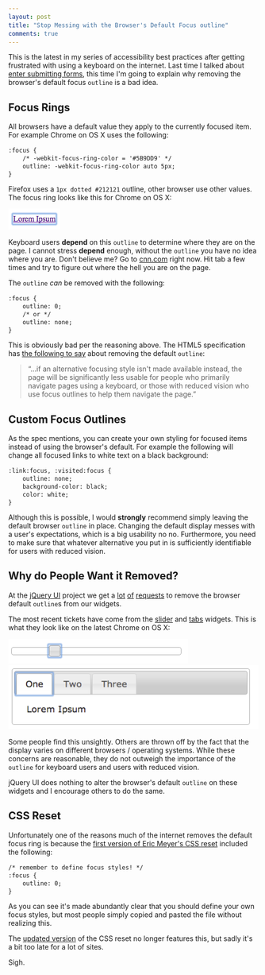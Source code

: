 ```yaml
---
layout: post
title: "Stop Messing with the Browser's Default Focus outline"
comments: true
---
```


This is the latest in my series of accessibility best practices after getting frustrated with using a keyboard on the internet.  Last time I talked about [enter submitting forms](/2013/01/01/enter-should-submit-forms-stop-messing-with-that/), this time I'm going to explain why removing the browser's default focus `outline` is a bad idea.

## Focus Rings

All browsers have a default value they apply to the currently focused item.  For example Chrome on OS X uses the following:

<pre class="language-css"><code class="language-css">:focus {
    /* -webkit-focus-ring-color = '#5B9DD9' */
    outline: -webkit-focus-ring-color auto 5px;
}
</code></pre>

<!--more-->

Firefox uses a `1px dotted #212121` outline, other browser use other values.  The focus ring looks like this for Chrome on OS X:

![Default Focus Ring in Chrome on OS X](/images/posts/2013-01-28/default.png "Default Focus Ring in Chrome on OS X")

Keyboard users **depend** on this `outline` to determine where they are on the page.  I cannot stress **depend** enough, without the `outline` you have no idea where you are.  Don't believe me?  Go to [cnn.com](http://www.cnn.com) right now.  Hit tab a few times and try to figure out where the hell you are on the page.

The `outline` *can* be removed with the following:

<pre class="language-css"><code class="language-css">:focus {
    outline: 0;
    /* or */
    outline: none;
}
</code></pre>

This is obviously bad per the reasoning above.  The HTML5 specification has [the following to say](http://www.whatwg.org/specs/web-apps/current-work/multipage/editing.html#element-level-focus-apis) about removing the default `outline`:

> “...if an alternative focusing style isn't made available instead, the page will be significantly less usable for people who primarily navigate pages using a keyboard, or those with reduced vision who use focus outlines to help them navigate the page.”

## Custom Focus Outlines

As the spec mentions, you can create your own styling for focused items instead of using the browser's default.  For example the following will change all focused links to white text on a black background:

<pre class="language-css"><code class="language-css">:link:focus, :visited:focus {
    outline: none;
    background-color: black;
    color: white;
}
</code></pre>

Although this is possible, I would **strongly** recommend simply leaving the default browser `outline` in place.  Changing the default display messes with a user's expectations, which is a big usability no no.  Furthermore, you need to make sure that whatever alternative you put in is sufficiently identifiable for users with reduced vision.

## Why do People Want it Removed?

At the [jQuery UI](http://jqueryui.com) project we get a [lot](https://github.com/jquery/jquery-ui/pull/898) [of](http://bugs.jqueryui.com/ticket/8959) [requests](http://bugs.jqueryui.com/ticket/6146) to remove the browser default `outline`s from our widgets.

  The most recent tickets have come from the [slider](http://jqueryui.com/slider) and [tabs](http://jqueryui.com/tabs) widgets.  This is what they look like on the latest Chrome on OS X:

![Focus ring on jQuery UI slider](/images/posts/2013-01-28/slider.png "Focus ring on jQuery UI slider")
![Focus ring on jQuery UI tabs](/images/posts/2013-01-28/tabs.png "Focus ring on jQuery UI tabs")

Some people find this unsightly.  Others are thrown off by the fact that the display varies on different browsers / operating systems.  While these concerns are reasonable, they do not outweigh the importance of the `outline` for keyboard users and users with reduced vision.

jQuery UI does nothing to alter the browser's default `outline` on these widgets and I encourage others to do the same.

## CSS Reset

Unfortunately one of the reasons much of the internet removes the default focus ring is because the [first version of Eric Meyer's CSS reset](http://meyerweb.com/eric/tools/css/reset/reset200802.css) included the following:

<pre class="language-css"><code class="language-css">/* remember to define focus styles! */
:focus {
    outline: 0;
}
</code></pre>

As you can see it's made abundantly clear that you should define your own focus styles, but most people simply copied and pasted the file without realizing this.

The [updated version](http://meyerweb.com/eric/tools/css/reset/index.html) of the CSS reset no longer features this, but sadly it's a bit too late for a lot of sites.

Sigh.
